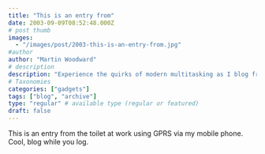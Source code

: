```yaml
---
title: "This is an entry from"
date: 2003-09-09T08:52:48.000Z
# post thumb
images:
  - "/images/post/2003-this-is-an-entry-from.jpg"
#author
author: "Martin Woodward"
# description
description: "Experience the quirks of modern multitasking as I blog from the toilet at work, using GPRS on my mobile phone."
# Taxonomies
categories: ["gadgets"]
tags: ["blog", "archive"]
type: "regular" # available type (regular or featured)
draft: false
---
```

This is an entry from the toilet at work using GPRS via my mobile phone. Cool, blog while you log.